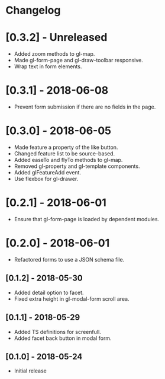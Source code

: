 # Changelog

# [0.3.2] - Unreleased
- Added zoom methods to gl-map.
- Made gl-form-page and gl-draw-toolbar responsive.
- Wrap text in form elements.

# [0.3.1] - 2018-06-08
- Prevent form submission if there are no fields in the page.

# [0.3.0] - 2018-06-05
- Made feature a property of the like button.
- Changed feature list to be source-based.
- Added easeTo and flyTo methods to gl-map.
- Removed gl-property and gl-template components.
- Added glFeatureAdd event.
- Use flexbox for gl-drawer.

# [0.2.1] - 2018-06-01
- Ensure that gl-form-page is loaded by dependent modules.

# [0.2.0] - 2018-06-01
- Refactored forms to use a JSON schema file.

## [0.1.2] - 2018-05-30
- Added detail option to facet.
- Fixed extra height in gl-modal-form scroll area.

## [0.1.1] - 2018-05-29
- Added TS definitions for screenfull.
- Added facet back button in modal form.

## [0.1.0] - 2018-05-24
- Initial release
